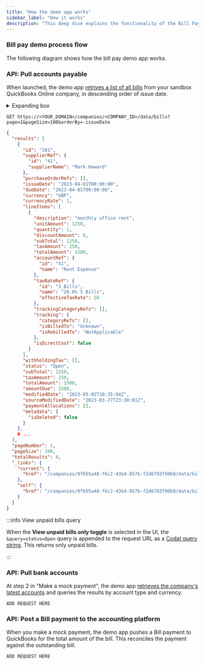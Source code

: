 ```yaml
---
title: "How the demo app works"
sidebar_label: "How it works"
description: "This deep dive explains the functionality of the Bill Pay demo app."
---
```


### Bill pay demo process flow

The following diagram shows how the bill pay demo app works.

### API: Pull accounts payable

When launched, the demo app [retrives a list of all bills](/accounting-api#/operations/list-bills) from your sandbox QuickBooks Online company, in descending order of issue date.

<details>
  <summary>Expanding box</summary>
Text goes here
</details>

```http title="List bills request"
GET https://<YOUR_DOMAIN>/companies/<COMPANY_ID>/data/bills?page=1&pageSize=100&orderBy=-issueDate
```

```json title="List bills response example"
{
  "results": [
    {
      "id": "181",
      "supplierRef": {
        "id": "41",
        "supplierName": "Mark Howard"
      },
      "purchaseOrderRefs": [],
      "issueDate": "2023-04-01T00:00:00",
      "dueDate": "2023-04-01T00:00:00",
      "currency": "GBP",
      "currencyRate": 1,
      "lineItems": [
        {
          "description": "monthly office rent",
          "unitAmount": 1250,
          "quantity": 1,
          "discountAmount": 0,
          "subTotal": 1250,
          "taxAmount": 250,
          "totalAmount": 1500,
          "accountRef": {
            "id": "41",
            "name": "Rent Expense"
          },
          "taxRateRef": {
            "id": "3_Bills",
            "name": "20.0% S Bills",
            "effectiveTaxRate": 20
          },
          "trackingCategoryRefs": [],
          "tracking": {
            "categoryRefs": [],
            "isBilledTo": "Unknown",
            "isRebilledTo": "NotApplicable"
          },
          "isDirectCost": false
        }
      ],
      "withholdingTax": [],
      "status": "Open",
      "subTotal": 1250,
      "taxAmount": 250,
      "totalAmount": 1500,
      "amountDue": 1500,
      "modifiedDate": "2023-05-02T10:35:04Z",
      "sourceModifiedDate": "2023-03-27T23:30:01Z",
      "paymentAllocations": [],
      "metadata": {
        "isDeleted": false
      }
    },
    # ...
  ],
  "pageNumber": 1,
  "pageSize": 100,
  "totalResults": 8,
  "_links": {
    "current": {
      "href": "/companies/0f655a48-f6c2-43b4-857b-f2d6793f90b8/data/bills?page=1&pageSize=100&orderBy=-issueDate"
    },
    "self": {
      "href": "/companies/0f655a48-f6c2-43b4-857b-f2d6793f90b8/data/bills"
    }
  }
}
```

:::info View unpaid bills query

When the **View unpaid bills only toggle** is selected in the UI, the `&query=status=Open` query is appended to the request URL as a [Codat query string](/using-the-api/querying). This returns only unpaid bills.

:::

### API: Pull bank accounts

At step 2 in "Make a mock payment", the demo app [retrieves the company's latest accounts](/accounting-api#/operations/list-accounts) and queries the results by account type and currency.

```http
ADD REQUEST HERE
```

### API: Post a Bill payment to the accounting platform

When you make a mock payment, the demo app pushes a Bill payment to QuickBooks for the total amount of the bill. This reconciles the payment against the outstanding bill.

```http
ADD REQUEST HERE
```
